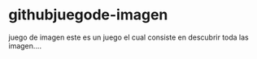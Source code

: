 # githubjuegode-imagen

juego de imagen
este es un juego el cual consiste en descubrir toda las imagen....
